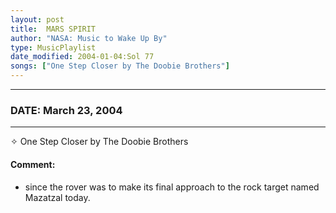 ```yaml
---
layout: post
title:  MARS SPIRIT
author: "NASA: Music to Wake Up By"
type: MusicPlaylist
date_modified: 2004-01-04:Sol 77
songs: ["One Step Closer by The Doobie Brothers"]
---
```


----
### DATE: March 23, 2004
----
✧ One Step Closer by The Doobie Brothers

#### Comment:
* since the rover was to make its final approach to the rock target named Mazatzal today.



<br/>
<center>
	<a target="_blank"
	   href="https://twitter.com/intent/tweet?hashtags=Space,NASA,Playlist,NASAWakeupCalls,SpaceProgram&text={{ page.author}}, '{{ page.songs.first }}' {{ page.title }}, {{ page.date | date: '%B %d, %Y' }}. {{ site.url }}{{ page.url }} @nasawakeupcalls">
	   <i class="fab fa-twitter" alt="Tweet this page" style="font-size: 1.3em;"></i>
	</a>
	&nbsp; 	<i class="fas fa-user-astronaut" style="font-size: 1.5em;"></i> &nbsp;
    <a type="amzn" search="'One Step Closer by The Doobie Brothers'" category="popular music">
        <i class="fab fa-amazon" style="font-size: 1.3em;"></i>
    </a>
</center>
